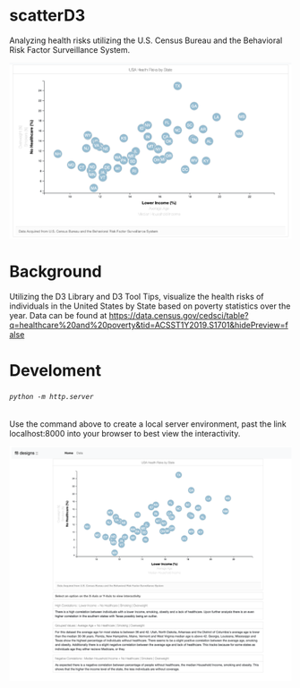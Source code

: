 # scatterD3
Analyzing health risks utilizing the U.S. Census Bureau and the Behavioral Risk Factor Surveillance System.

![](D3_data_journalism/assets/images/scatter.png)
# Background

Utilizing the D3 Library and D3 Tool Tips, visualize the health risks of individuals in the United States by State based on poverty statistics over the year. Data can be found at https://data.census.gov/cedsci/table?q=healthcare%20and%20poverty&tid=ACSST1Y2019.S1701&hidePreview=false

# Develoment
###### `python -m http.server`

Use the command above to create a local server environment, past the link localhost:8000 into your browser to best view the interactivity.

![](D3_data_journalism/assets/images/layout.png)
